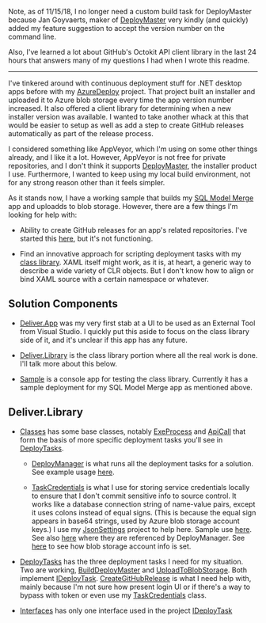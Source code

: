 Note, as of 11/15/18, I no longer need a custom build task for DeployMaster because Jan Goyvaerts, maker of [DeployMaster](https://www.deploymaster.com) very kindly (and quickly) added my feature suggestion to accept the version number on the command line.

Also, I've learned a lot about GitHub's Octokit API client library in the last 24 hours that answers many of my questions I had when I wrote this readme.

---

I've tinkered around with continuous deployment stuff for .NET desktop apps before with my [AzureDeploy](https://github.com/adamosoftware/AzureDeploy) project. That project built an installer and uploaded it to Azure blob storage every time the app version number increased. It also offered a client library for determining when a new installer version was available. I wanted to take another whack at this that would be easier to setup as well as add a step to create GitHub releases automatically as part of the release process.

I considered something like AppVeyor, which I'm using on some other things already, and I like it a lot. However, AppVeyor is not free for private repositories, and I don't think it supports [DeployMaster](https://www.deploymaster.com/), the installer product I use. Furthermore, I wanted to keep using my local build environment, not for any strong reason other than it feels simpler.

As it stands now, I have a working sample that builds my [SQL Model Merge](https://aosoftware.net/Project/SqlModelMerge) app and uploadds to blob storage. However, there are a few things I'm looking for help with:

- Ability to create GitHub releases for an app's related repositories. I've started this [here](https://github.com/adamosoftware/Delivery/blob/master/Delivery.Library/DeployTasks/CreateGitHubRelease.cs), but it's not functioning.

- Find an innovative approach for scripting deployment tasks with my [class library](https://github.com/adamosoftware/Delivery/tree/master/Delivery.Library). XAML itself might work, as it is, at heart, a generic way to describe a wide variety of CLR objects. But I don't know how to align or bind XAML source with a certain namespace or whatever.

## Solution Components

- [Deliver.App](https://github.com/adamosoftware/Delivery/tree/master/Delivery.App) was my very first stab at a UI to be used as an External Tool from Visual Studio. I quickly put this aside to focus on the class library side of it, and it's unclear if this app has any future.

- [Deliver.Library](https://github.com/adamosoftware/Delivery/tree/master/Delivery.Library) is the class library portion where all the real work is done. I'll talk more about this below.

- [Sample](https://github.com/adamosoftware/Delivery/tree/master/Sample) is a console app for testing the class library. Currently it has a sample deployment for my SQL Model Merge app as mentioned above.

## Deliver.Library

- [Classes](https://github.com/adamosoftware/Delivery/tree/master/Delivery.Library/Classes) has some base classes, notably [ExeProcess](https://github.com/adamosoftware/Delivery/blob/master/Delivery.Library/Classes/ExeProcess.cs) and [ApiCall](https://github.com/adamosoftware/Delivery/blob/master/Delivery.Library/Classes/ApiCall.cs) that form the basis of more specific deployment tasks you'll see in [DeployTasks](https://github.com/adamosoftware/Delivery/tree/master/Delivery.Library/DeployTasks).

  - [DeployManager](https://github.com/adamosoftware/Delivery/blob/master/Delivery.Library/Classes/DeployManager.cs) is what runs all the deployment tasks for a solution. See example usage [here](https://github.com/adamosoftware/Delivery/blob/master/Sample/Program.cs#L21).
  
  - [TaskCredentials](https://github.com/adamosoftware/Delivery/blob/master/Delivery.Library/Classes/TaskCredentials.cs) is what I use for storing service credentials locally to ensure that I don't commit sensitive info to source control. It works like a database connection string of name-value pairs, except it uses colons instead of equal signs. (This is because the equal sign appears in base64 strings, used by Azure blob storage account keys.) I use my [JsonSettings](https://github.com/adamosoftware/JsonSettings) project to help here. Sample use [here](https://github.com/adamosoftware/Delivery/blob/master/Sample/Program.cs#L44). See also [here](https://github.com/adamosoftware/Delivery/blob/master/Delivery.Library/Classes/DeployManager.cs#L47) where they are referenced by DeployManager. See [here](https://github.com/adamosoftware/Delivery/blob/master/Delivery.Library/DeployTasks/UploadToBlobStorage.cs#L57) to see how blob storage account info is set.

- [DeployTasks](https://github.com/adamosoftware/Delivery/tree/master/Delivery.Library/DeployTasks) has the three deployment tasks I need for my situation. Two are working, [BuildDeployMaster](https://github.com/adamosoftware/Delivery/blob/master/Delivery.Library/DeployTasks/BuildDeployMaster.cs) and [UploadToBlobStorage](https://github.com/adamosoftware/Delivery/blob/master/Delivery.Library/DeployTasks/UploadToBlobStorage.cs). Both implement [IDeployTask](https://github.com/adamosoftware/Delivery/blob/master/Delivery.Library/Interfaces/IDeployTask.cs). [CreateGitHubRelease](https://github.com/adamosoftware/Delivery/blob/master/Delivery.Library/DeployTasks/CreateGitHubRelease.cs) is what I need help with, mainly because I'm not sure how present login UI or if there's a way to bypass with token or even use my [TaskCredentials](https://github.com/adamosoftware/Delivery/blob/master/Delivery.Library/Classes/TaskCredentials.cs) class.

- [Interfaces](https://github.com/adamosoftware/Delivery/tree/master/Delivery.Library/Interfaces) has only one interface used in the project [IDeployTask](https://github.com/adamosoftware/Delivery/blob/master/Delivery.Library/Interfaces/IDeployTask.cs)
